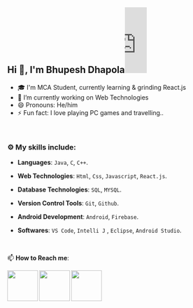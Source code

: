 ## Hi 👋, I'm Bhupesh Dhapola<iframe src="https://giphy.com/embed/jTFwQBYyzTIpJXLtM3" width="50" frameBorder="0" class="giphy-embed"></iframe>
- 🎓 I'm MCA Student, currently learning & grinding React.js 
- 🔭 I’m currently working on Web Technologies
- 😄 Pronouns: He/him
- ⚡ Fun fact: I love playing PC games and travelling..

<br>


### :gear: My skills include:

- **Languages**: `Java`, `C`, `C++`.

- **Web Technologies**: `Html`, `Css`, `Javascript`, `React.js`.

- **Database Technologies**: `SQL`, `MYSQL`.

- **Version Control Tools**: `Git`, `Github`.

- **Android Development**: `Android`, `Firebase`.

- **Softwares**: `VS Code`, `Intelli J` , `Eclipse`, `Android Studio`.


<br>


📫 **How to Reach me**: 
 

<a href="https://www.linkedin.com/in/bhupesh-dhapola-aa3990173">
  <img align="left" width=70px src="https://img.icons8.com/clouds/100/000000/linkedin.png"/>
</a> 
<a href="mailto:bhupeshdhapola@gmail.com">
  <img align="left" width=70px src="https://img.icons8.com/clouds/100/000000/gmail.png"/>
</a>
<a href="https://instagram.com/bhupesh_dhapola__">
  <img align="left" width=70px src="https://img.icons8.com/clouds/100/000000/instagram.png"/>
</a>

</br>
<br>
<br>
<br>
<br>
